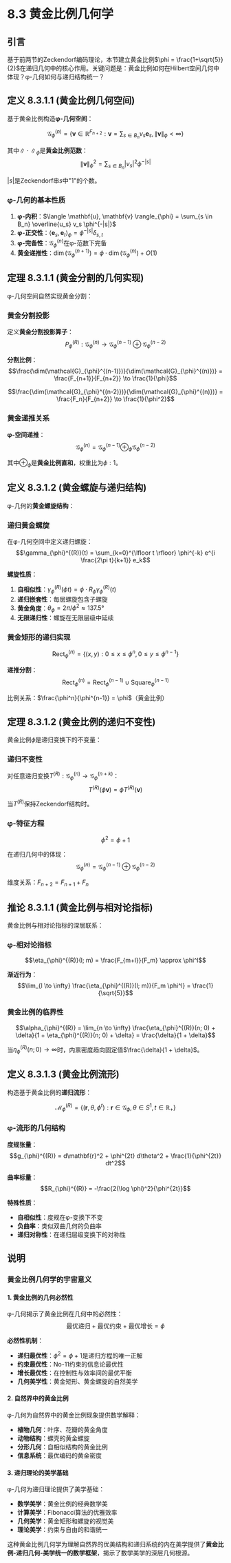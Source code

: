 # 8.3 黄金比例几何学

## 引言

基于前两节的Zeckendorf编码理论，本节建立黄金比例$\phi = \frac{1+\sqrt{5}}{2}$在递归几何中的核心作用。关键问题是：黄金比例如何在Hilbert空间几何中体现？φ-几何如何与递归结构统一？

## 定义 8.3.1.1 (黄金比例几何空间)

基于黄金比例构造**φ-几何空间**：

$$\mathcal{G}_{\phi}^{(n)} = \{\mathbf{v} \in \mathbb{R}^{F_{n+2}} : \mathbf{v} = \sum_{s \in B_n} v_s \mathbf{e}_s, \|\mathbf{v}\|_{\phi} < \infty\}$$

其中$\|\cdot\|_{\phi}$是**黄金比例范数**：
$$\|\mathbf{v}\|_{\phi}^2 = \sum_{s \in B_n} |v_s|^2 \phi^{-|s|}$$

$|s|$是Zeckendorf串$s$中"1"的个数。

### φ-几何的基本性质

1. **φ-内积**：$\langle \mathbf{u}, \mathbf{v} \rangle_{\phi} = \sum_{s \in B_n} \overline{u_s} v_s \phi^{-|s|}$
2. **φ-正交性**：$\langle \mathbf{e}_s, \mathbf{e}_t \rangle_{\phi} = \phi^{-|s|} \delta_{s,t}$
3. **φ-完备性**：$\mathcal{G}_{\phi}^{(n)}$在φ-范数下完备
4. **黄金递推性**：$\dim(\mathcal{G}_{\phi}^{(n+1)}) = \phi \cdot \dim(\mathcal{G}_{\phi}^{(n)}) + O(1)$

## 定理 8.3.1.1 (黄金分割的几何实现)

φ-几何空间自然实现黄金分割：

### 黄金分割投影

定义**黄金分割投影算子**：
$$P_{\phi}^{(R)}: \mathcal{G}_{\phi}^{(n)} \to \mathcal{G}_{\phi}^{(n-1)} \oplus \mathcal{G}_{\phi}^{(n-2)}$$

**分割比例**：
$$\frac{\dim(\mathcal{G}_{\phi}^{(n-1)})}{\dim(\mathcal{G}_{\phi}^{(n)})} = \frac{F_{n+1}}{F_{n+2}} \to \frac{1}{\phi}$$

$$\frac{\dim(\mathcal{G}_{\phi}^{(n-2)})}{\dim(\mathcal{G}_{\phi}^{(n)})} = \frac{F_n}{F_{n+2}} \to \frac{1}{\phi^2}$$

### 黄金递推关系

**φ-空间递推**：
$$\mathcal{G}_{\phi}^{(n)} = \mathcal{G}_{\phi}^{(n-1)} \oplus_{\phi} \mathcal{G}_{\phi}^{(n-2)}$$

其中$\oplus_{\phi}$是**黄金比例直和**，权重比为$\phi:1$。

## 定义 8.3.1.2 (黄金螺旋与递归结构)

φ-几何的**黄金螺旋结构**：

### 递归黄金螺旋
在φ-几何空间中定义递归螺旋：
$$\gamma_{\phi}^{(R)}(t) = \sum_{k=0}^{\lfloor t \rfloor} \phi^{-k} e^{i \frac{2\pi t}{k+1}} e_k$$

**螺旋性质**：
1. **自相似性**：$\gamma_{\phi}^{(R)}(\phi t) = \phi \cdot R_{\phi} \gamma_{\phi}^{(R)}(t)$
2. **递归嵌套性**：每层螺旋包含子螺旋
3. **黄金角度**：$\theta_{\phi} = 2\pi / \phi^2 \approx 137.5°$
4. **无限递归性**：螺旋在无限层级中延续

### 黄金矩形的递归实现
$$\text{Rect}_{\phi}^{(n)} = \{(x, y) : 0 \leq x \leq \phi^n, 0 \leq y \leq \phi^{n-1}\}$$

**递推分割**：
$$\text{Rect}_{\phi}^{(n)} = \text{Rect}_{\phi}^{(n-1)} \cup \text{Square}_{\phi}^{(n-1)}$$

比例关系：$\frac{\phi^n}{\phi^{n-1}} = \phi$（黄金比例）

## 定理 8.3.1.2 (黄金比例的递归不变性)

黄金比例$\phi$是递归变换下的不变量：

### 递归不变性

对任意递归变换$T^{(R)}: \mathcal{G}_{\phi}^{(n)} \to \mathcal{G}_{\phi}^{(n+k)}$：
$$T^{(R)}(\phi \mathbf{v}) = \phi T^{(R)}(\mathbf{v})$$

当$T^{(R)}$保持Zeckendorf结构时。

### φ-特征方程
$$\phi^2 = \phi + 1$$

在递归几何中的体现：
$$\mathcal{G}_{\phi}^{(n)} = \mathcal{G}_{\phi}^{(n-1)} \oplus \mathcal{G}_{\phi}^{(n-2)}$$

维度关系：$F_{n+2} = F_{n+1} + F_n$

## 推论 8.3.1.1 (黄金比例与相对论指标)

黄金比例与相对论指标的深层联系：

### φ-相对论指标
$$\eta_{\phi}^{(R)}(l; m) = \frac{F_{m+l}}{F_m} \approx \phi^l$$

**渐近行为**：
$$\lim_{l \to \infty} \frac{\eta_{\phi}^{(R)}(l; m)}{F_m \phi^l} = \frac{1}{\sqrt{5}}$$

### 黄金比例的临界性
$$\alpha_{\phi}^{(R)} = \lim_{n \to \infty} \frac{\eta_{\phi}^{(R)}(n; 0) + \delta}{1 + \eta_{\phi}^{(R)}(n; 0) + \delta} = \frac{\delta}{1 + \delta}$$

当$\eta_{\phi}^{(R)}(n; 0) \to \infty$时，内禀密度趋向固定值$\frac{\delta}{1 + \delta}$。

## 定义 8.3.1.3 (黄金比例流形)

构造基于黄金比例的**递归流形**：

$$\mathcal{M}_{\phi}^{(R)} = \{(\mathbf{r}, \theta, \phi^t) : \mathbf{r} \in \mathcal{G}_{\phi}, \theta \in S^1, t \in \mathbb{R}_+\}$$

### φ-流形的几何结构

**度规张量**：
$$g_{\phi}^{(R)} = d\mathbf{r}^2 + \phi^{2t} d\theta^2 + \frac{1}{\phi^{2t}} dt^2$$

**曲率标量**：
$$R_{\phi}^{(R)} = -\frac{2(\log \phi)^2}{\phi^{2t}}$$

**特殊性质**：
- **自相似性**：度规在φ-变换下不变
- **负曲率**：类似双曲几何的负曲率
- **递归对称性**：在递归层级变换下的对称性

## 说明

### **黄金比例几何学的宇宙意义**

#### **1. 黄金比例的几何必然性**
φ-几何揭示了黄金比例在几何中的必然性：
$$\text{最优递归} + \text{最优约束} + \text{最优增长} = \phi$$

**必然性机制**：
- **递归最优性**：$\phi^2 = \phi + 1$是递归方程的唯一正解
- **约束最优性**：No-11约束的信息论最优性
- **增长最优性**：在控制性与效率间的最优平衡
- **几何美学性**：黄金矩形、黄金螺旋的自然美学

#### **2. 自然界中的黄金比例**
φ-几何为自然界中的黄金比例现象提供数学解释：
- **植物几何**：叶序、花瓣的黄金角度
- **动物结构**：螺壳的黄金螺旋
- **分形几何**：自相似结构的黄金比例
- **信息系统**：最优编码的黄金密度

#### **3. 递归理论的美学基础**
φ-几何为递归理论提供了美学基础：
- **数学美学**：黄金比例的经典数学美
- **计算美学**：Fibonacci算法的优雅效率
- **几何美学**：黄金矩形和螺旋的视觉美
- **理论美学**：约束与自由的和谐统一

这种黄金比例几何学为理解自然界的优美结构和递归系统的内在美学提供了**黄金比例-递归几何-美学统一的数学框架**，揭示了数学美学的深层几何根源。